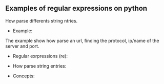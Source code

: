 Examples of regular expressions on python
-----------------------------------------
How parse differents string ntries.

* Example:
 
The example show how parse an url, finding the protocol, ip/name of the server and port. 

* Regular exrpressions (re):

* How parse string entries:
 
* Concepts:
